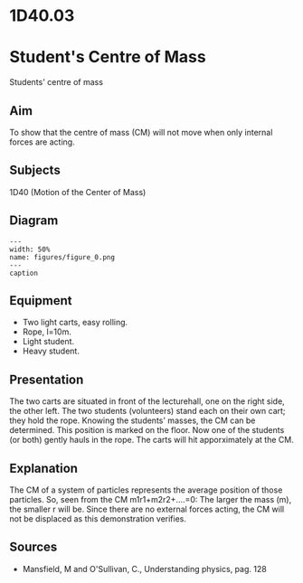 # 1D40.03 
  # Student's Centre of Mass 
 Students' centre of mass   
  
## Aim   
 To show that the centre of mass (CM) will not move when only internal forces are acting.    
  
## Subjects   
 1D40 (Motion of the Center of Mass)   
  
## Diagram   
    
```{figure} figures/figure_0.png  
---  
width: 50%  
name: figures/figure_0.png  
---  
caption  
``` 
     
  
## Equipment   
 
 *  Two light carts, easy rolling. 
 *  Rope, l=10m. 
 *  Light student. 
 *  Heavy student.
       
  
## Presentation   
 The two carts are situated in front of the lecturehall, one on the right side, the other left. The two students (volunteers) stand each on their own cart; they hold the rope. Knowing the students' masses, the CM can be determined. This position is marked on the floor. Now one of the students (or both) gently hauls in the rope. The carts will hit apporximately at the CM.    
  
## Explanation   
 The CM of a system of particles represents the average position of those particles. So, seen from the CM m1r1+m2r2+….=0: The larger the mass (m), the smaller r will be. Since there are no external forces acting, the CM will not be displaced as this demonstration verifies.    
  
## Sources   
 
 *  Mansfield, M and O'Sullivan, C., Understanding physics, pag. 128
  